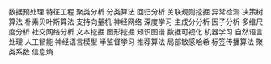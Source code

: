 数据预处理
特征工程
聚类分析
分类算法
回归分析
关联规则挖掘
异常检测
决策树算法
朴素贝叶斯算法
支持向量机
神经网络
深度学习
主成分分析
因子分析
多维尺度分析
社交网络分析
文本挖掘
图形挖掘
知识图谱
数据可视化
机器学习
自然语言处理
人工智能
神经语言模型
半监督学习
推荐算法
局部敏感哈希
标签传播算法
聚类系数
信息熵